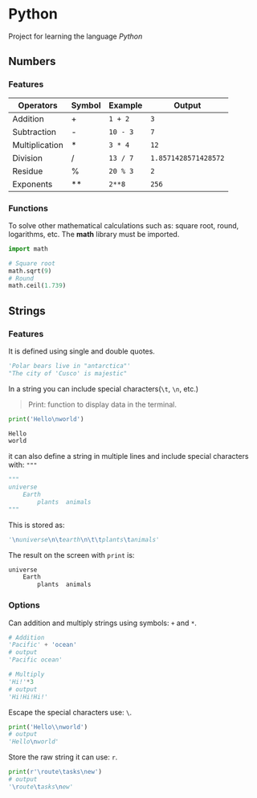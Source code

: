 # Python

Project for learning the language *Python*

## Numbers

### Features

| Operators      | Symbol | Example  | Output               |
| -------------- | ------ | -------- | -------------------- |
| Addition       | +      | `1 + 2`  | `3`                  |
| Subtraction    | -      | `10 - 3` | `7`                  |
| Multiplication | *      | `3 * 4`  | `12`                 |
| Division       | /      | `13 / 7` | `1.8571428571428572` |
| Residue        | %      | `20 % 3` | `2`                  |
| Exponents      | \*\*   | `2**8`   | `256`                |

### Functions

To solve other mathematical calculations such as: square root, round, logarithms, etc. The **math** library must be imported.

```python
import math

# Square root
math.sqrt(9)
# Round
math.ceil(1.739)
```



## Strings

### Features

It is defined using single and double quotes.

```python
'Polar bears live in "antarctica"'
"The city of 'Cusco' is majestic"
```

In a string you can include special characters(`\t`, `\n`, etc.)

> Print: function to display data in the terminal.

```python
print('Hello\nworld')
```

```bash
Hello
world
```

it can also define a string in multiple lines and include special characters with: `"""`

```python
"""
universe
	Earth
		plants	animals
"""
```

This is stored as:

```python
'\nuniverse\n\tearth\n\t\tplants\tanimals'
```

The result on the screen with `print` is:

```bash
universe
	Earth
		plants	animals
```

### Options

Can addition and multiply strings using symbols: `+` and `*`.

```python
# Addition
'Pacific' + 'ocean'
# output
'Pacific ocean'
```

```python
# Multiply
'Hi!'*3
# output
'Hi!Hi!Hi!'
```

Escape the special characters use: `\`.

```python
print('Hello\\nworld')
# output
'Hello\nworld'
```

Store the raw string it can use: `r`.

```python
print(r'\route\tasks\new')
# output
'\route\tasks\new'
```

